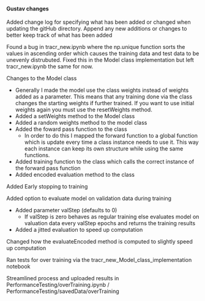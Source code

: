 #### Gustav changes

Added change log for specifying what has been added or changed when updating the gitHub directory. Append any new additions or changes to better keep track of what has been added

Found a bug in tracr_new.ipynb where the np.unique function sorts the values in ascending order which 
causes the training data and test data to be unevenly distrubuted. Fixed this in the Model class 
implementation but left tracr_new.ipynb the same for now.

Changes to the Model class
* Generally I made the model use the class weights instead of weights added as a parameter. This means that any training done via the class changes the starting weights if further trained. If you want to use initial weights again you must use the resetWeights method.
* Added a setWeights method to the Model class
* Added a random weights method to the model class
* Added the foward pass function to the class 
  * In order to do this I mapped the forward function to a global function which is update every time a class instance needs to use it. This way each instance can keep its own structure while using the same functions.
* Added training function to the class which calls the correct instance of the forward pass function
* Added encoded evaluation method to the class

Added Early stopping to training

Added option to evaluate model on validation data during training
* Added parameter valStep (defaults to 0)
  * If valStep is zero behaves as regular training else evaluates model on valuation data every valStep epochs and returns the training results
* Added a jitted evaluation to speed up computation

Changed how the evaluateEncoded method is computed to slightly speed up computation

Ran tests for over training via the tracr_new_Model_class_implementation notebook

Streamlined process and uploaded results in PerformanceTesting/overTraining.ipynb / PerformanceTesting/savedData/overTraining

